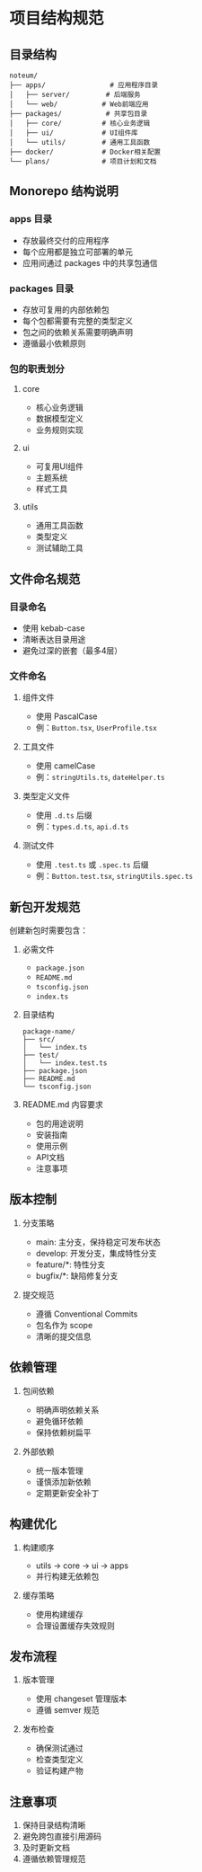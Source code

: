 # 项目结构规范

## 目录结构

```
noteum/
├── apps/                # 应用程序目录
│   ├── server/         # 后端服务
│   └── web/           # Web前端应用
├── packages/           # 共享包目录
│   ├── core/          # 核心业务逻辑
│   ├── ui/            # UI组件库
│   └── utils/         # 通用工具函数
├── docker/            # Docker相关配置
└── plans/             # 项目计划和文档
```

## Monorepo 结构说明

### apps 目录
- 存放最终交付的应用程序
- 每个应用都是独立可部署的单元
- 应用间通过 packages 中的共享包通信

### packages 目录
- 存放可复用的内部依赖包
- 每个包都需要有完整的类型定义
- 包之间的依赖关系需要明确声明
- 遵循最小依赖原则

### 包的职责划分

1. core
   - 核心业务逻辑
   - 数据模型定义
   - 业务规则实现

2. ui
   - 可复用UI组件
   - 主题系统
   - 样式工具

3. utils
   - 通用工具函数
   - 类型定义
   - 测试辅助工具

## 文件命名规范

### 目录命名
- 使用 kebab-case
- 清晰表达目录用途
- 避免过深的嵌套（最多4层）

### 文件命名
1. 组件文件
   - 使用 PascalCase
   - 例：`Button.tsx`, `UserProfile.tsx`

2. 工具文件
   - 使用 camelCase
   - 例：`stringUtils.ts`, `dateHelper.ts`

3. 类型定义文件
   - 使用 `.d.ts` 后缀
   - 例：`types.d.ts`, `api.d.ts`

4. 测试文件
   - 使用 `.test.ts` 或 `.spec.ts` 后缀
   - 例：`Button.test.tsx`, `stringUtils.spec.ts`

## 新包开发规范

创建新包时需要包含：

1. 必需文件
   - `package.json`
   - `README.md`
   - `tsconfig.json`
   - `index.ts`

2. 目录结构
   ```
   package-name/
   ├── src/
   │   └── index.ts
   ├── test/
   │   └── index.test.ts
   ├── package.json
   ├── README.md
   └── tsconfig.json
   ```

3. README.md 内容要求
   - 包的用途说明
   - 安装指南
   - 使用示例
   - API文档
   - 注意事项

## 版本控制

1. 分支策略
   - main: 主分支，保持稳定可发布状态
   - develop: 开发分支，集成特性分支
   - feature/*: 特性分支
   - bugfix/*: 缺陷修复分支

2. 提交规范
   - 遵循 Conventional Commits
   - 包名作为 scope
   - 清晰的提交信息

## 依赖管理

1. 包间依赖
   - 明确声明依赖关系
   - 避免循环依赖
   - 保持依赖树扁平

2. 外部依赖
   - 统一版本管理
   - 谨慎添加新依赖
   - 定期更新安全补丁

## 构建优化

1. 构建顺序
   - utils -> core -> ui -> apps
   - 并行构建无依赖包

2. 缓存策略
   - 使用构建缓存
   - 合理设置缓存失效规则

## 发布流程

1. 版本管理
   - 使用 changeset 管理版本
   - 遵循 semver 规范

2. 发布检查
   - 确保测试通过
   - 检查类型定义
   - 验证构建产物

## 注意事项

1. 保持目录结构清晰
2. 避免跨包直接引用源码
3. 及时更新文档
4. 遵循依赖管理规范